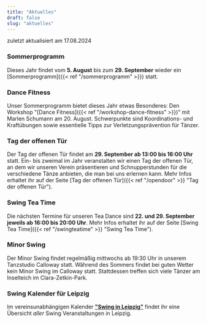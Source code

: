 ```yaml
---
title: "Aktuelles"
draft: false
slug: "aktuelles"
---
```


zuletzt aktualisiert am 17.08.2024

### Sommerprogramm
Dieses Jahr findet vom **5. August** bis zum **29. September** wieder ein [Sommerprogramm]({{< ref "/sommerprogramm" >}}) statt. 

### Dance Fitness
Unser Sommerprogramm bietet dieses Jahr etwas Besonderes: Den Workshop "[Dance Fitness]({{< ref "/workshop-dance-fitness" >}})" mit Marlen Schumann am 20. August. Schwerpunkte sind Koordinations- und Kraftübungen sowie essentielle Tipps zur Verletzungsprävention für Tänzer.

### Tag der offenen Tür
Der Tag der offenen Tür findet am **29\. September ab 13:00 bis 16:00 Uhr** statt. Ein- bis zweimal im Jahr veranstalten wir einen Tag der offenen Tür, an dem wir unseren Verein präsentieren und Schnupperstunden für die verschiedene Tänze anbieten, die man bei uns erlernen kann. Mehr Infos erhaltet ihr auf der Seite [Tag der offenen Tür]({{< ref "/opendoor" >}} "Tag der offenen Tür").

### Swing Tea Time
Die nächsten Termine für unseren Tea Dance sind **22\. und 29\. September jeweils ab 16:00 bis 20:00 Uhr**. Mehr Infos erhaltet ihr auf der Seite [Swing Tea Time]({{< ref "/swingteatime" >}} "Swing Tea Time").

### Minor Swing
Der Minor Swing findet regelmäßig mittwochs ab 19:30 Uhr in unserem Tanzstudio Calloway statt. Während des Sommers findet bei guten Wetter kein Minor Swing im Calloway statt. Stattdessen treffen sich viele Tänzer am Inselteich im Clara-Zetkin-Park. 

### Swing Kalender für Leipzig
Im vereinsunabhängigen Kalender [**"Swing in Leipzig"**](https://kalender.digital/0c529f4b4448ea55b992) findet ihr eine Übersicht *aller* Swing Veranstaltungen in Leipzig.
